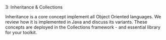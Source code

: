 3: Inheritance & Collections

Inheritance is a core concept implement all Object Oriented languages. We review how it is implemented in Java and discuss its variants. These concepts are deployed in the Collections framework - and essential library for your toolkit.